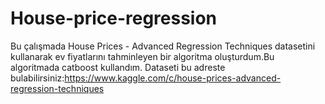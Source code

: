 # House-price-regression
Bu çalışmada House Prices - Advanced Regression Techniques datasetini kullanarak ev fiyatlarını tahminleyen bir algoritma oluşturdum.Bu algoritmada catboost kullandım.
Dataseti bu adreste bulabilirsiniz:https://www.kaggle.com/c/house-prices-advanced-regression-techniques

